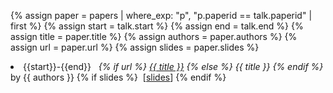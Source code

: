{% assign paper = papers | where_exp: "p", "p.paperid == talk.paperid" | first %}
{% assign start = talk.start %}
{% assign end = talk.end %}
{% assign title = paper.title %}
{% assign authors = paper.authors %}
{% assign url = paper.url %}
{% assign slides = paper.slides %}

<li>
  {{start}}-{{end}}&nbsp;&nbsp;
  <i>
    {% if url %}
      <a href="{{ url }}">{{ title }}</a>
    {% else %}
      {{ title }}
    {% endif %}
  </i> by {{ authors }}
  {% if slides %}
    &nbsp;[<a href="{{ slides }}">slides</a>]
  {% endif %}
</li>
